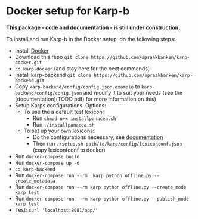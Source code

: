 Docker setup for Karp-b
=======================

**This package - code and documentation - is still under construction.**

To install and run Karp-b in the Docker setup, do the following steps:

* Install [Docker](TODO)
* Download this repo `git clone https://github.com/spraakbanken/karp-docker.git`
* `cd karp-docker` (and stay here for the next commands)
* Install karp-backend `git clone https://github.com/spraakbanken/karp-backend.git`
* Copy `karp-backend/config/config.json.example` to `karp-backend/config/conig.json` and modify it to suit your needs
  (see the [documentation](TODO pdf) for more information on this)
* Setup Karps configurations. Options:
    * To use the a default test lexicon:
        * Run `chmod u+x installpanacea.sh`
        * Run `./installpanacea.sh`
    * To set up your own lexicons:
        * Do the configurations necessary, see [documentation](TODO)
        * Then run `./setup.sh path/to/karp/config/lexiconconf.json` (copy lexiconfconf to docker)
* Run `docker-compose build`
* Run `docker-compose up -d`
* `cd karp-backend`
* Run `docker-compose run --rm  karp python offline.py --create_metadata`
* Run `docker-compose run --rm karp python offline.py --create_mode karp test`
* Run `docker-compose run --rm karp python offline.py --publish_mode karp test`
* Test: `curl 'localhost:8081/app/'`

